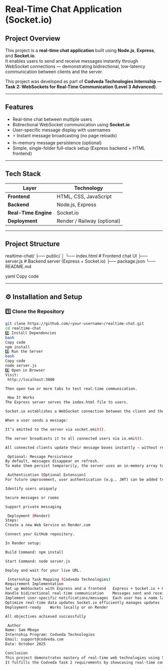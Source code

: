 
#  Real-Time Chat Application (Socket.io)

## Project Overview
This project is a **real-time chat application** built using **Node.js**, **Express**, and **Socket.io**.  
It enables users to send and receive messages instantly through WebSocket connections — demonstrating bidirectional, low-latency communication between clients and the server.

This project was developed as part of **Codveda Technologies Internship — Task 2: WebSockets for Real-Time Communication (Level 3 Advanced)**.

---

##  Features

-  Real-time chat between multiple users  
-  Bidirectional WebSocket communication using **Socket.io**  
-  User-specific message display with usernames  
- ⚡ Instant message broadcasting (no page reloads)  
-  In-memory message persistence (optional)  
-  Simple, single-folder full-stack setup (Express backend + HTML frontend)

---

##  Tech Stack

| Layer | Technology |
|-------|-------------|
| **Frontend** | HTML, CSS, JavaScript |
| **Backend** | Node.js, Express |
| **Real-Time Engine** | Socket.io |
| **Deployment** | Render / Railway (optional) |

---

##  Project Structure

realtime-chat/
├── public/
│ └── index.html # Frontend chat UI
├── server.js # Backend server (Express + Socket.io)
├── package.json
└── README.md

yaml
Copy code

---

## ⚙️ Installation and Setup

### 1️⃣ Clone the Repository
```bash
git clone https://github.com/<your-username>/realtime-chat.git
cd realtime-chat
2️⃣ Install Dependencies
bash
Copy code
npm install
3️⃣ Run the Server
bash
Copy code
node server.js
4️⃣ Open in Browser
Visit:
 http://localhost:3000

Then open two or more tabs to test real-time communication.

 How It Works
The Express server serves the index.html file to users.

Socket.io establishes a WebSocket connection between the client and the server.

When a user sends a message:

It’s emitted to the server via socket.emit().

The server broadcasts it to all connected users via io.emit().

All connected clients update their message boxes instantly — without reloading.

 Optional: Message Persistence
By default, messages disappear on refresh.
To make them persist temporarily, the server uses an in-memory array to store chat history and sends it back when a new user connects.

 Authentication (Optional Extension)
For future improvement, user authentication (e.g., JWT) can be added to:

Identify users uniquely

Secure messages or rooms

Support private messaging

 Deployment (Render)
Steps:
Create a new Web Service on Render.com

Connect your GitHub repository.

In Render setup:

Build Command: npm install

Start Command: node server.js

Deploy and wait for your live URL.

 Internship Task Mapping (Codveda Technologies)
Requirement	Implementation
Set up WebSockets with Express and a frontend	Express + Socket.io + HTML frontend
Handle bidirectional real-time communication	Messages sent and received instantly
Implement user-specific notifications/messages	Each user has a name label
Optimize real-time data updates	Socket.io efficiently manages updates
Deployment-ready	Works locally or on Render

All objectives achieved successfully

 Author
Name: Sam Mbogo
Internship Program: Codveda Technologies
Email: support@codveda.com
Date: October 2025

Conclusion
This project demonstrates mastery of real-time web technologies using Socket.io and Express.
It fulfills the Codveda Task 2 requirements by showcasing real-time communication, efficient data handling, and scalable WebSocket architecture.


